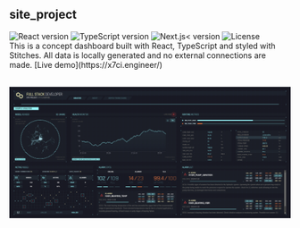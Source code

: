 ## site_project

<div>
<img alt="React version" src="https://img.shields.io/github/package-json/dependency-version/x7ci/site_project/react">
<img alt="TypeScript version" src="https://img.shields.io/github/package-json/dependency-version/x7ci/site_project/typescript">
<img alt="Next.js< version" src="https://img.shields.io/github/package-json/dependency-version/x7ci/site_project/next">
<img alt="License" src="https://img.shields.io/github/license/x7ci/site_project">
</div>This is a concept dashboard built with React, TypeScript and styled with Stitches. All data is locally generated and no external connections are made. [Live demo](https://x7ci.engineer/)

<br/>
<br/>

![Site demo](/demo.png?raw=true "x7ci.engineer")
